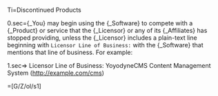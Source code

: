 Ti=Discontinued Products

0.sec={_You} may begin using the {_Software} to compete with a {_Product} or service that the {_Licensor} or any of its {_Affiliates} has stopped providing, unless the {_Licensor} includes a plain-text line beginning with `Licensor Line of Business:` with the {_Software} that mentions that line of business.  For example:

1.sec=> Licensor Line of Business: YoyodyneCMS Content Management System (http://example.com/cms)

=[G/Z/ol/s1]
